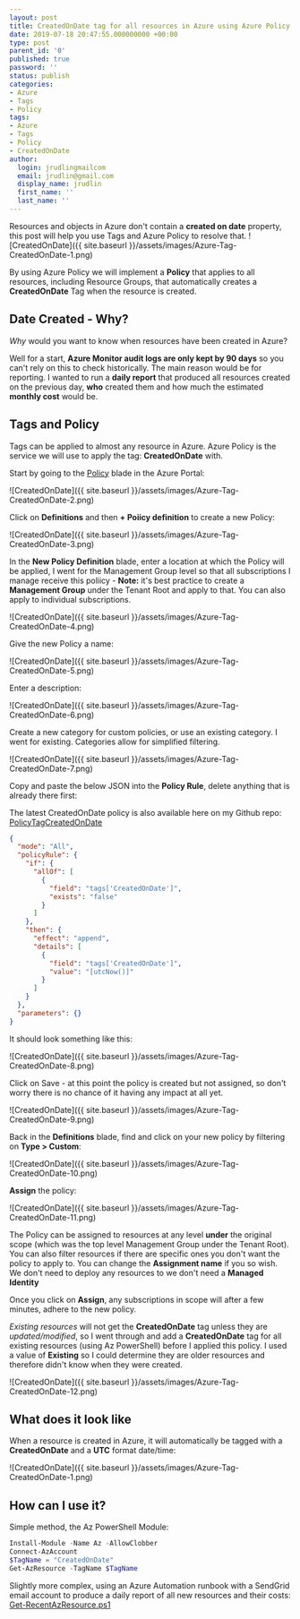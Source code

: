```yaml
---
layout: post
title: CreatedOnDate tag for all resources in Azure using Azure Policy
date: 2019-07-18 20:47:55.000000000 +00:00
type: post
parent_id: '0'
published: true
password: ''
status: publish
categories:
- Azure
- Tags
- Policy
tags:
- Azure
- Tags
- Policy
- CreatedOnDate
author:
  login: jrudlingmailcom
  email: jrudlin@gmail.com
  display_name: jrudlin
  first_name: ''
  last_name: ''
---
```

Resources and objects in Azure don't contain a **created on date** property, this post will help you use Tags and Azure Policy to resolve that.
![CreatedOnDate]({{ site.baseurl }}/assets/images/Azure-Tag-CreatedOnDate-1.png)

By using Azure Policy we will implement a **Policy** that applies to all resources, including Resource Groups, that automatically creates a **CreatedOnDate** Tag when the resource is created.

## Date Created - Why?

_Why_ would you want to know when resources have been created in Azure?

Well for a start, **Azure Monitor audit logs are only kept by 90 days** so you can't rely on this to check historically.
The main reason would be for reporting. I wanted to run a **daily report** that produced all resources created on the previous day, **who** created them and how much the estimated **monthly cost** would be.

## Tags and Policy

Tags can be applied to almost any resource in Azure. Azure Policy is the service we will use to apply the tag: **CreatedOnDate** with.

Start by going to the [Policy](https://portal.azure.com/#blade/Microsoft_Azure_Policy/PolicyMenuBlade/Overview) blade in the Azure Portal:

![CreatedOnDate]({{ site.baseurl }}/assets/images/Azure-Tag-CreatedOnDate-2.png)

Click on **Definitions** and then **+ Poiicy definition** to create a new Policy:

![CreatedOnDate]({{ site.baseurl }}/assets/images/Azure-Tag-CreatedOnDate-3.png)

In the **New Policy Definition** blade, enter a location at which the Policy will be applied, I went for the Management Group level so that all subscriptions I manage receive this poliicy - **Note:** it's best practice to create a **Management Group** under the Tenant Root and apply to that.
You can also apply to individual subscriptions.

![CreatedOnDate]({{ site.baseurl }}/assets/images/Azure-Tag-CreatedOnDate-4.png)

Give the new Policy a name:

![CreatedOnDate]({{ site.baseurl }}/assets/images/Azure-Tag-CreatedOnDate-5.png)

Enter a description:

![CreatedOnDate]({{ site.baseurl }}/assets/images/Azure-Tag-CreatedOnDate-6.png)

Create a new category for custom policies, or use an existing category. I went for existing. Categories allow for simplified filtering.

![CreatedOnDate]({{ site.baseurl }}/assets/images/Azure-Tag-CreatedOnDate-7.png)

Copy and paste the below JSON into the **Policy Rule**, delete anything that is already there first:

The latest CreatedOnDate policy is also available here on my Github repo: [PolicyTagCreatedOnDate](https://github.com/jrudlin/Azure/blob/master/Policy/PolicyTagCreatedOnDate.json)

```json
{
  "mode": "All",
  "policyRule": {
    "if": {
      "allOf": [
        {
          "field": "tags['CreatedOnDate']",
          "exists": "false"
        }
      ]
    },
    "then": {
      "effect": "append",
      "details": [
        {
          "field": "tags['CreatedOnDate']",
          "value": "[utcNow()]"
        }
      ]
    }
  },
  "parameters": {}
}
```

It should look something like this:

![CreatedOnDate]({{ site.baseurl }}/assets/images/Azure-Tag-CreatedOnDate-8.png)

Click on Save - at this point the policy is created but not assigned, so don't worry there is no chance of it having any impact at all yet.

![CreatedOnDate]({{ site.baseurl }}/assets/images/Azure-Tag-CreatedOnDate-9.png)

Back in the **Definitions** blade, find and click on your new policy by filtering on **Type > Custom**:

![CreatedOnDate]({{ site.baseurl }}/assets/images/Azure-Tag-CreatedOnDate-10.png)

**Assign** the policy:

![CreatedOnDate]({{ site.baseurl }}/assets/images/Azure-Tag-CreatedOnDate-11.png)

The Policy can be assigned to resources at any level **under** the original scope (which was the top level Management Group under the Tenant Root). You can also filter resources if there are specific ones you don't want the policy to apply to.
You can change the **Assignment name** if you so wish.
We don't need to deploy any resources to we don't need a **Managed Identity**

Once you click on **Assign**, any subscriptions in scope will after a few minutes, adhere to the new policy.

_Existing resources_ will not get the **CreatedOnDate** tag unless they are _updated/modified_, so I went through and add a  **CreatedOnDate** tag for all existing resources (using Az PowerShell) before I applied this policy. I used a value of **Existing** so I could determine they are older resources and therefore didn't know when they were created.

![CreatedOnDate]({{ site.baseurl }}/assets/images/Azure-Tag-CreatedOnDate-12.png)

## What does it look like

When a resource is created in Azure, it will automatically be tagged with a **CreatedOnDate** and a **UTC** format date/time:

![CreatedOnDate]({{ site.baseurl }}/assets/images/Azure-Tag-CreatedOnDate-1.png)

## How can I use it?

Simple method, the Az PowerShell Module:

```powershell
Install-Module -Name Az -AllowClobber
Connect-AzAccount
$TagName = "CreatedOnDate"
Get-AzResource -TagName $TagName
```

Slightly more complex, using an Azure Automation runbook with a SendGrid email account to produce a daily report of all new resources and their costs:
[Get-RecentAzResource.ps1](https://github.com/jrudlin/Azure/blob/master/General/Get-RecentAzResource.ps1)